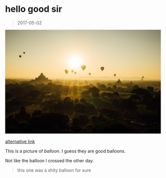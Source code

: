 hello good sir
====

> 2017-05-02

![boring ballons](./bagan.jpg)

[alternative link](http://uneUrl.com)

This is a picture of *balloon*. I guess they are good balloons.

Not like the balloon I crossed the other day.

> this one was a shity balloon for sure